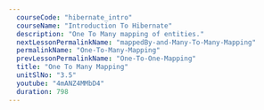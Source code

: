 ```yaml
---
  courseCode: "hibernate_intro"
  courseName: "Introduction To Hibernate"
  description: "One To Many mapping of entities."
  nextLessonPermalinkName: "mappedBy-and-Many-To-Many-Mapping"
  permalinkName: "One-To-Many-Mapping"
  prevLessonPermalinkName: "One-To-One-Mapping"
  title: "One To Many Mapping"
  unitSlNo: "3.5"
  youtube: "4mANZ4MMbD4"
  duration: 798
---
```

